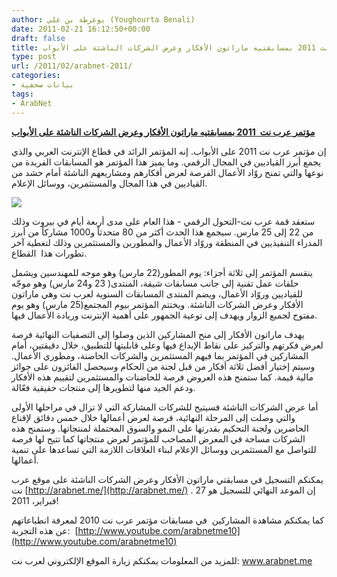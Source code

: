 ```yaml
---
author: يوغرطة بن علي (Youghourta Benali)
date: 2011-02-21 16:12:50+00:00
draft: false
title: مؤتمر عرب نت 2011 بمسابقتيه ماراتون الأفكار وعرض الشركات الناشئة على الأبواب
type: post
url: /2011/02/arabnet-2011/
categories:
- بيانات صحفية
tags:
- ArabNet
---
```


**[مؤتمر عرب نت  2011 بمسابقتيه ماراتون الأفكار وعرض الشركات الناشئة على الأبواب ](https://www.it-scoop.com/2011/02/arabnet-2011/)**


إن مؤتمر عرب نت 2011 على الأبواب. إنه المؤتمر الرائد في قطاع الإنترنت العربي والذي يجمع أبرز القياديين في المجال الرقمي. وما يميز هذا المؤتمر هو المسابقات الفريدة من نوعها والتي تمنح روّاد الأعمال الفرصة لعرض أفكارهم ومشاريعهم الناشئة أمام حشد من القياديين في هذا المجال والمستثمرين، ووسائل الإعلام.


[![](https://www.it-scoop.com/rsc/ArabNet-New-Logo-for-Web-250x224.jpg)
](https://www.it-scoop.com/2011/02/arabnet-2011/)





ستعقد قمة عرب نت-التحول الرقمي - هذا العام على مدى أربعة أيام في بيروت وذلك من 22 إلى 25 مارس. سيجمع هذا الحدث أكثر من 80 متحدثاً و1000 مشاركاً من أبرز المدراء التنفيذيين في المنطقة وروّاد الأعمال والمطورين والمستثمرين وذلك لتغطية آخر تطورات هذا  القطاع.

ينقسم المؤتمر إلى ثلاثة أجزاء: يوم المطور(22 مارس) وهو موجه للمهندسين ويشمل حلقات عمل تقنية إلى جانب مسابقات شيقة، المنتدى( 23 و24 مارس) وهو موجّه للقياديين وروّاد الأعمال، ويضم المنتدى المسابقات السنوية لعرب نت وهي ماراتون الأفكار وعرض الشركات الناشئة. ويختتم المؤتمر بيوم المجتمع(25 مارس) وهو يوم مفتوح لجميع الزوار ويهدف إلى توعية الجمهور على أهمية الإنترنت وريادة الأعمال فيها.

يهدف ماراتون الأفكار إلى منح المشاركين الذين وصلوا إلى التصفيات النهائية فرصة لعرض فكرتهم والتركيز على نقاط الإبداع فيها وعلى قابليتها للتطبيق، خلال دقيقتين، أمام المشاركين في المؤتمر بما فيهم المستثمرين والشركات الحاضنة، ومطوري الأعمال. وسيتم إختيار أفضل ثلاثة أفكار من قبل لجنة من الحكام وسيحصل الفائزون على جوائز مالية قيمة. كما ستمنح هذه العروض فرصة للحاضنات والمستثمرين لتقييم هذه الأفكار ودعم الجيد منها لتطويرها إلى منتجات حقيقية فعّالة.

أما عرض الشركات الناشئة فسيتيح للشركات المشاركة التي لا تزال في مراحلها الأولى والتي وصلت إلى المرحلة النهائية، فرصة لعرض أعمالها خلال خمس دقائق لإقناع الحاضرين ولجنة التحكيم بقدرتها على النمو والسوق المحتملة لمنتجاتها. وستمنح هذه الشركات مساحة في المعرض المصاحب للمؤتمر لعرض منتجاتها كما تتيح لها فرصة للتواصل مع المستثمرين ووسائل الإعلام لبناء العلاقات اللازمة التي تساعدها على تنمية أعمالها.

يمكنكم التسجيل في مسابقتي ماراتون الأفكار وعرض الشركات الناشئة على موقع عرب نت [http://arabnet.me/](http://arabnet.me/) . إن الموعد النهائي للتسجيل هو 27 فبراير، 2011!

كما يمكنكم مشاهدة المشاركين  في مسابقات مؤتمر عرب نت 2010 لمعرفة انطباعاتهم عن هذه التجربة:  [http://www.youtube.com/arabnetme10](http://www.youtube.com/arabnetme10)

للمزيد من المعلومات يمكنكم زيارة الموقع الإلكتروني لعرب نت: www.arabnet.me

